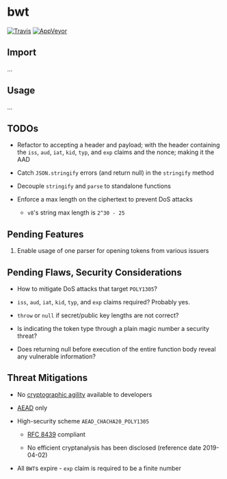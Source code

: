 # bwt

[![Travis](http://img.shields.io/travis/chiefbiiko/bwt.svg?style=flat)](http://travis-ci.org/chiefbiiko/bwt) [![AppVeyor](https://ci.appveyor.com/api/projects/status/github/chiefbiiko/bwt?branch=master&svg=true)](https://ci.appveyor.com/project/chiefbiiko/bwt)

## Import

...

## Usage

...

## TODOs

- Refactor to accepting a header and payload; with the header containing the
  `iss`, `aud`, `iat`, `kid`, `typ`, and `exp` claims and the nonce; making it the AAD

- Catch `JSON.stringify` errors (and return null) in the `stringify` method

- Decouple `stringify` and `parse` to standalone functions

- Enforce a max length on the ciphertext to prevent DoS attacks

  - `v8`'s string max length is `2^30 - 25`

## Pending Features

1. Enable usage of one parser for opening tokens from various issuers

## Pending Flaws, Security Considerations

- How to mitigate DoS attacks that target `POLY1305`?

- `iss`, `aud`, `iat`, `kid`, `typ`, and `exp` claims required? Probably yes.

- `throw` or `null` if secret/public key lengths are not correct?

- Is indicating the token type through a plain magic number a security threat?

- Does returning null before execution of the entire function body reveal any
  vulnerable information?

## Threat Mitigations

- No [cryptographic agility](https://tools.ietf.org/html/rfc7518#section-8.1)
  available to developers

- [AEAD](https://en.wikipedia.org/wiki/Authenticated_encryption) only

- High-security scheme `AEAD_CHACHA20_POLY1305`

  - [RFC 8439](https://tools.ietf.org/html/rfc8439) compliant

  - No efficient cryptanalysis has been disclosed (reference date 2019-04-02)

- All `BWT`s expire - `exp` claim is required to be a finite number
